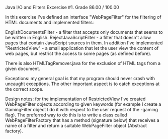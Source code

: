 Java I/O and Filters 
Excercise #1. Grade 86.00 / 100.00

In this exercise I've defined an interface "WebPageFilter" for the filtering of HTML documents and implemented filters:

EnglishDocumentsFilter - a filter that accepts only documents that seems to be written in English.
RejectJavaScriptFilter - a filter that doesn't allow pages that contain JavaScript sources in them.
In addition I've implemented "RestrictedView" - a small application that let the user view the content of web pages, but restrict 
the access to some pages (as defined before).

There is also HTMLTagRemover.java for the exclusion of HTML tags from a given document.

Exceptions: my general goal is that my program should never crash with uncaught exceptions. The other important aspect is to catch 
exceptions at the correct scope.

Design notes: for the implementation of RestrictedView I've created WebPageFilter objects according to given keywords 
(for example I create a GamingFilter object I do it with respect to the user request of the -gaming flag). The preferred way to do this 
is to write a class called WebPageFilterFactory that has a method (signature below) that receives a name of a filter and return 
a suitable WebPageFilter object (Abstract factory).
